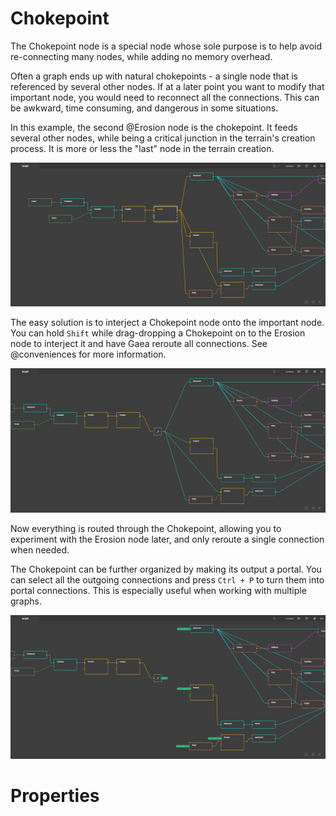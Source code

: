 # Chokepoint



The Chokepoint node is a special node whose sole purpose is to help avoid re-connecting many nodes, while adding no memory overhead.

Often a graph ends up with natural chokepoints - a single node that is referenced by several other nodes. If at a later point you want to modify that important node, you would need to reconnect all the connections. This can be awkward, time consuming, and dangerous in some situations.

In this example, the second @Erosion node is the chokepoint. It feeds several other nodes, while being a critical junction in the terrain's creation process. It is more or less the "last" node in the terrain creation.

![](/images/ref/choke_1.webp)

The easy solution is to interject a Chokepoint node onto the important node. You can hold `Shift` while drag-dropping a Chokepoint on to the Erosion node to interject it and have Gaea reroute all connections. See @conveniences for more information.


![](/images/ref/choke_2.webp)

Now everything is routed through the Chokepoint, allowing you to experiment with the Erosion node later, and only reroute a single connection when needed.

The Chokepoint can be further organized by making its output a portal. You can select all the outgoing connections and press `Ctrl + P` to turn them into portal connections. This is especially useful when working with multiple graphs.

![](/images/ref/choke_3.webp)



# Properties




